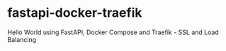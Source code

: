# fastapi-docker-traefik
Hello World using FastAPI, Docker Compose and Traefik - SSL and Load Balancing
